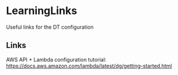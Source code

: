 # LearningLinks
Useful links for the DT configuration

## Links
AWS API + Lambda configuration tutorial: https://docs.aws.amazon.com/lambda/latest/dg/getting-started.html
